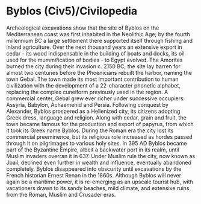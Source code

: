 # Byblos (Civ5)/Civilopedia

Archeological excavations show that the site of Byblos on the Mediterranean coast was first inhabited in the Neolithic Age; by the fourth millennium BC a large settlement there supported itself through fishing and inland agriculture. Over the next thousand years an extensive export in cedar - its wood indispensable in the building of boats and docks, its oil used for the mummification of bodies - to Egypt evolved. The Amorites burned the city during their invasion c. 2150 BC; the site lay barren for almost two centuries before the Phoenicians rebuilt the harbor, naming the town Gebal. The town made its most important contribution to human civilization with the development of a 22-character phonetic alphabet, replacing the complex cuneiform previously used in the region.
A commercial center, Gebal grew ever richer under successive occupiers: Assyria, Babylon, Achaemenid and Persia. Following conquest by Alexander, Byblos prospered as a Hellenized city, its citizens adopting Greek dress, language and religion. Along with cedar, grain and fruit, the town became famous for the production and export of papyrus, from which it took its Greek name Byblos. During the Roman era the city lost its commercial preeminence, but its religious role increased as hordes passed through it on pilgrimages to various holy sites.
In 395 AD Byblos became part of the Byzantine Empire, albeit a backwater port in its realm, until Muslim invaders overran it in 637. Under Muslim rule the city, now known as Jbail, declined even further in wealth and influence, eventually abandoned completely. Byblos disappeared into obscurity until excavations by the French historian Ernest Renan in the 1860s. Although Byblos will never again be a maritime power, it is re-emerging as an upscale tourist hub, with vacationers drawn to its sandy beaches, mild climate, and extensive ruins from the Roman, Muslim and Crusader eras.